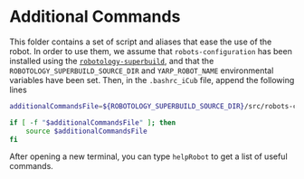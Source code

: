 # Additional Commands

This folder contains a set of script and aliases that ease the use of the robot. 
In order to use them, we assume that ``robots-configuration`` has been installed using the [``robotology-superbuild``](https://github.com/robotology/robotology-superbuild), and that the ``ROBOTOLOGY_SUPERBUILD_SOURCE_DIR`` and ``YARP_ROBOT_NAME`` environmental variables have been set.
Then, in the ``.bashrc_iCub`` file, append the following lines
```sh
additionalCommandsFile=${ROBOTOLOGY_SUPERBUILD_SOURCE_DIR}/src/robots-configuration/${YARP_ROBOT_NAME}/scripts/additionalCommands.sh

if [ -f "$additionalCommandsFile" ]; then
    source $additionalCommandsFile
fi
```

After opening a new terminal, you can type ``helpRobot`` to get a list of useful commands.
